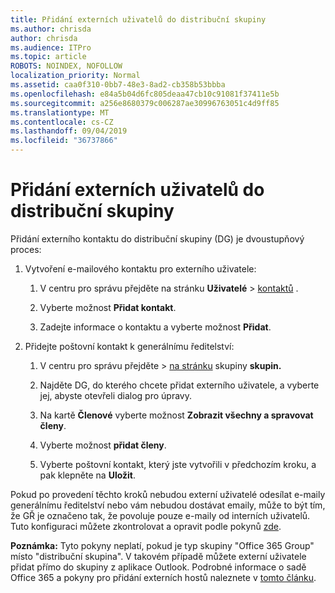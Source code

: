 ```yaml
---
title: Přidání externích uživatelů do distribuční skupiny
ms.author: chrisda
author: chrisda
ms.audience: ITPro
ms.topic: article
ROBOTS: NOINDEX, NOFOLLOW
localization_priority: Normal
ms.assetid: caa0f310-0bb7-48e3-8ad2-cb358b53bbba
ms.openlocfilehash: e84a5b04d6fc805deaa47cb10c91081f37411e5b
ms.sourcegitcommit: a256e8680379c006287ae30996763051c4d9ff85
ms.translationtype: MT
ms.contentlocale: cs-CZ
ms.lasthandoff: 09/04/2019
ms.locfileid: "36737866"
---
```

# <a name="add-external-users-to-a-distribution-group"></a>Přidání externích uživatelů do distribuční skupiny

Přidání externího kontaktu do distribuční skupiny (DG) je dvoustupňový proces:
  
1. Vytvoření e-mailového kontaktu pro externího uživatele:
    
    1. V centru pro správu přejděte na stránku **Uživatelé** > [kontaktů](https://admin.microsoft.com/adminportal/home#/Contact) . 
    
    2. Vyberte možnost **Přidat kontakt**.
    
    3. Zadejte informace o kontaktu a vyberte možnost **Přidat**.
    
2. Přidejte poštovní kontakt k generálnímu ředitelství:
    
    1. V centru pro správu přejděte > [na stránku](https://admin.microsoft.com/adminportal/home#/groups) skupiny **skupin.** 
    
    2. Najděte DG, do kterého chcete přidat externího uživatele, a vyberte jej, abyste otevřeli dialog pro úpravy.
    
    3. Na kartě **Členové** vyberte možnost **Zobrazit všechny a spravovat členy**. 
    
    4. Vyberte možnost **přidat členy**.
    
    5. Vyberte poštovní kontakt, který jste vytvořili v předchozím kroku, a pak klepněte na **Uložit**.
    
Pokud po provedení těchto kroků nebudou externí uživatelé odesílat e-maily generálnímu ředitelství nebo vám nebudou dostávat emaily, může to být tím, že GŘ je označeno tak, že povoluje pouze e-maily od interních uživatelů. Tuto konfiguraci můžete zkontrolovat a opravit podle pokynů [zde](https://docs.microsoft.com/exchange/mail-flow-best-practices/non-delivery-reports-in-exchange-online/fix-error-code-5-7-133-in-exchange-online).
  
 **Poznámka:** Tyto pokyny neplatí, pokud je typ skupiny "Office 365 Group" místo "distribuční skupina". V takovém případě můžete externí uživatele přidat přímo do skupiny z aplikace Outlook. Podrobné informace o sadě Office 365 a pokyny pro přidání externích hostů naleznete v [tomto článku](https://support.office.com/article/Guest-access-in-Office-365-Groups-bfc7a840-868f-4fd6-a390-f347bf51aff6.aspx).
  